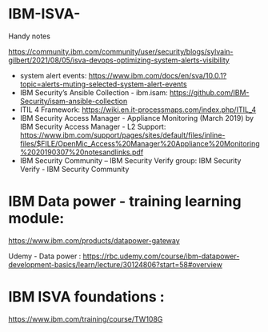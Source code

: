# IBM-ISVA-
Handy notes 


https://community.ibm.com/community/user/security/blogs/sylvain-gilbert/2021/08/05/isva-devops-optimizing-system-alerts-visibility


- system alert events: https://www.ibm.com/docs/en/sva/10.0.1?topic=alerts-muting-selected-system-alert-events
- IBM Security’s Ansible Collection - ibm.isam: https://github.com/IBM-Security/isam-ansible-collection
- ITIL 4 Framework: https://wiki.en.it-processmaps.com/index.php/ITIL_4
- IBM Security Access Manager - Appliance Monitoring (March 2019) by IBM Security Access Manager - L2 Support: https://www.ibm.com/support/pages/sites/default/files/inline-files/$FILE/OpenMic_Access%20Manager%20Appliance%20Monitoring%2020190307%20notesandlinks.pdf
- IBM Security Community – IBM Security Verify group: IBM Security Verify - IBM Security Community
 

# IBM Data power - training learning module:

https://www.ibm.com/products/datapower-gateway

Udemy - Data power : https://rbc.udemy.com/course/ibm-datapower-development-basics/learn/lecture/30124806?start=58#overview


# IBM ISVA foundations : 

https://www.ibm.com/training/course/TW108G
